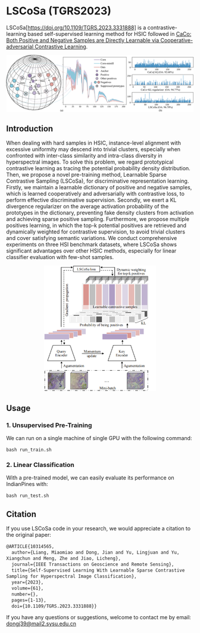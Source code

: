 # LSCoSa (TGRS2023)
LSCoSa[https://doi.org/10.1109/TGRS.2023.3331888] is a contrastive-learning based self-supervised learning method for HSIC followed in [CaCo: Both Positive and Negative Samples are Directly Learnable via Cooperative-adversarial Contrastive Learning](https://arxiv.org/abs/2203.14370). 


<p align="center">
  <img src="https://github.com/sakurashine/LSCoSa/blob/main/LSCoSa_Motivation.png" >
</p>

## Introduction

When dealing with hard samples in HSIC, instance-level alignment with excessive uniformity may descend into trivial clusters, especially when confronted with inter-class similarity and intra-class diversity in hyperspectral images. To solve this problem, we regard prototypical contrastive learning as tracing the potential probability density distribution. Then, we propose a novel pre-training method, Learnable Sparse Contrastive Sampling (LSCoSa), for discriminative representation learning. Firstly, we maintain a learnable dictionary of positive and negative samples, which is learned cooperatively and adversarially with contrastive loss, to perform effective discriminative supervision. Secondly, we exert a KL divergence regularizer on the average activation probability of the prototypes in the dictionary, preventing fake density clusters from activation and achieving sparse positive sampling. Furthermore, we propose multiple positives learning, in which the top-k potential positives are retrieved and dynamically weighted for contrastive supervision, to avoid trivial clusters and cover satisfying semantic variations. We conduct comprehensive experiments on three HSI benchmark datasets, where LSCoSa shows significant advantages over other HSIC methods, especially for linear classifier evaluation with few-shot samples.

<p align="center">
  <img src="https://github.com/sakurashine/LSCoSa/blob/main/LSCoSa_Framework.png" width="300">
</p>

## Usage

### 1. Unsupervised Pre-Training
We can run on a single machine of single GPU with the following command:
```
bash run_train.sh
```

### 2. Linear Classification
With a pre-trained model, we can easily evaluate its performance on IndianPines with:
```
bash run_test.sh
```

## Citation
lf you use LSCoSa code in your research, we would appreciate a citation to the original paper:
```
@ARTICLE{10314565,
  author={Liang, Miaomiao and Dong, Jian and Yu, Lingjuan and Yu, Xiangchun and Meng, Zhe and Jiao, Licheng},
  journal={IEEE Transactions on Geoscience and Remote Sensing}, 
  title={Self-Supervised Learning With Learnable Sparse Contrastive Sampling for Hyperspectral Image Classification}, 
  year={2023},
  volume={61},
  number={},
  pages={1-13},
  doi={10.1109/TGRS.2023.3331888}}
```
If you have any questions or suggestions, welcome to contact me by email: dongj39@mail2.sysu.edu.cn
